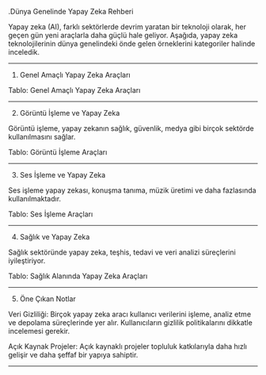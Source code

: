 <!-- NOTLAR
 - Bu kategoride lokal ve bulut tabanlı yapay zekalar ayrı ayrı eklenebilir- tek bir tabloda belirtilebilir ancak lokal ve bulut tabanlı yapay zekaların farkı anlatılmalıdır.
 - Tablo eklemeyi unutmayın
 - Uygun görseller eklemeyi unutmayın.
 - İçerik kuralları ve ekleme yapmak sayfalarını ziyaret edebilirsiniz -->


.Dünya Genelinde Yapay Zeka Rehberi

Yapay zeka (AI), farklı sektörlerde devrim yaratan bir teknoloji olarak, her geçen gün yeni araçlarla daha güçlü hale geliyor. Aşağıda, yapay zeka teknolojilerinin dünya genelindeki önde gelen örneklerini kategoriler halinde inceledik.


---

1. Genel Amaçlı Yapay Zeka Araçları

Tablo: Genel Amaçlı Yapay Zeka Araçları


---

2. Görüntü İşleme ve Yapay Zeka

Görüntü işleme, yapay zekanın sağlık, güvenlik, medya gibi birçok sektörde kullanılmasını sağlar.

Tablo: Görüntü İşleme Araçları


---

3. Ses İşleme ve Yapay Zeka

Ses işleme yapay zekası, konuşma tanıma, müzik üretimi ve daha fazlasında kullanılmaktadır.

Tablo: Ses İşleme Araçları


---

4. Sağlık ve Yapay Zeka

Sağlık sektöründe yapay zeka, teşhis, tedavi ve veri analizi süreçlerini iyileştiriyor.

Tablo: Sağlık Alanında Yapay Zeka Araçları


---

5. Öne Çıkan Notlar

Veri Gizliliği: Birçok yapay zeka aracı kullanıcı verilerini işleme, analiz etme ve depolama süreçlerinde yer alır. Kullanıcıların gizlilik politikalarını dikkatle incelemesi gerekir.

Açık Kaynak Projeler: Açık kaynaklı projeler topluluk katkılarıyla daha hızlı gelişir ve daha şeffaf bir yapıya sahiptir.



---


